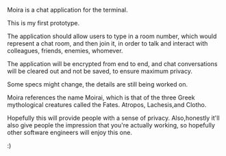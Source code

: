 Moira is a chat application for the terminal.

This is my first prototype. 

The application should allow users to type in a room number, which would represent a chat room, and then join it, in order to talk and interact with colleagues, friends, enemies, whomever.

The application will be encrypted from end to end, and chat conversations will be cleared out and not be saved, to ensure maximum privacy.

Some specs might change, the details are still being worked on.

Moira references the name Moirai, which is that of the three Greek mythological creatures called the Fates. Atropos, Lachesis,and Clotho. 

Hopefully this will provide people with a sense of privacy. Also,honestly it'll also give people the impression that you're actually working, so hopefully other software engineers will enjoy this one.

:)